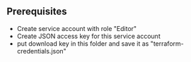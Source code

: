 ## Prerequisites
* Create service account with role "Editor"
* Create JSON access key for this service account
* put download key in this folder and save it as "terraform-credentials.json"